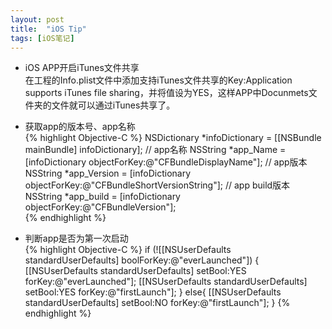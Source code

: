 ```yaml
---
layout: post
title:  "iOS Tip"
tags: [iOS笔记]
---
```

+ iOS APP开启iTunes文件共享    
在工程的Info.plist文件中添加支持iTunes文件共享的Key:Application supports iTunes file sharing，并将值设为YES，这样APP中Docunmets文件夹的文件就可以通过iTunes共享了。

+ 获取app的版本号、app名称    
{% highlight Objective-C %}
NSDictionary *infoDictionary = [[NSBundle mainBundle] infoDictionary];
// app名称
NSString *app_Name = [infoDictionary objectForKey:@"CFBundleDisplayName"];
// app版本
NSString *app_Version = [infoDictionary objectForKey:@"CFBundleShortVersionString"];
// app build版本
NSString *app_build = [infoDictionary objectForKey:@"CFBundleVersion"];    
{% endhighlight %}
+ 判断app是否为第一次启动    
{% highlight Objective-C %}
if (![[NSUserDefaults standardUserDefaults] boolForKey:@"everLaunched"]) {
    [[NSUserDefaults standardUserDefaults] setBool:YES forKey:@"everLaunched"];
    [[NSUserDefaults standardUserDefaults] setBool:YES forKey:@"firstLaunch"]; 
}
else{
    [[NSUserDefaults standardUserDefaults] setBool:NO forKey:@"firstLaunch"];
}
{% endhighlight %}


